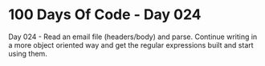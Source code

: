 # 100 Days Of Code - Day 024

Day 024 -  Read an email file (headers/body) and parse.
    Continue writing in a more object oriented way and get the regular expressions built and start using them.
